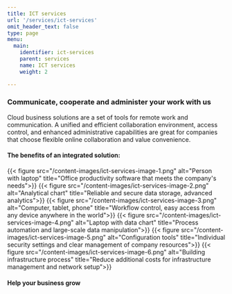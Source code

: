 ```yaml
---
title: ICT services
url: '/services/ict-services'
omit_header_text: false
type: page
menu:
  main:
    identifier: ict-services
    parent: services
    name: ICT services
    weight: 2

---
```


### Communicate, cooperate and administer your work with us

Cloud business solutions are a set of tools for remote work and communication. A unified and efficient collaboration 
environment, access control, and enhanced administrative capabilities are great for companies that choose flexible 
online collaboration and value convenience.

#### The benefits of an integrated solution:

{{< figure src="/content-images/ict-services-image-1.png" alt="Person with laptop" title="Office productivity software that meets the company's needs">}}
{{< figure src="/content-images/ict-services-image-2.png" alt="Analytical chart" title="Reliable and secure data storage, advanced analytics">}}
{{< figure src="/content-images/ict-services-image-3.png" alt="Computer, tablet, phone" title="Workflow control, easy access from any device anywhere in the world">}}
{{< figure src="/content-images/ict-services-image-4.png" alt="Laptop with data chart" title="Process automation and large-scale data manipulation">}}
{{< figure src="/content-images/ict-services-image-5.png" alt="Configuration tools" title="Individual security settings and clear management of company resources">}}
{{< figure src="/content-images/ict-services-image-6.png" alt="Building infrastructure process" title="Reduce additional costs for infrastructure management and network setup">}}

#### Help your business grow
